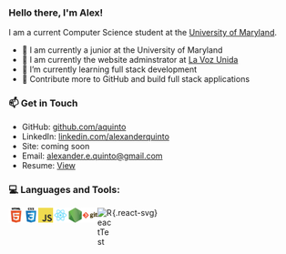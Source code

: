 ### Hello there, I'm Alex! 


I am a current Computer Science student at the [University of Maryland](https://www.cs.umd.edu). 

- :school_satchel: I am currently a junior at the University of Maryland
- :pushpin: I am currently the website adminstrator at [La Voz Unida](https://www.lavozunida.com)
- :thinking: I’m currently learning full stack development
- :goal_net: Contribute more to GitHub and build full stack applications



### :mailbox: Get in Touch 

- GitHub: [github.com/aquinto](https://www.github.com/aquinto)
- LinkedIn: [linkedin.com/alexanderquinto](https://www.linkedin.com/in/alexander-quinto)
- Site: coming soon
- Email: alexander.e.quinto@gmail.com
- Resume: [View](https://github.com/aquinto/aquinto/blob/main/assets/AlexanderQuinto-Resume.pdf)


### :computer: Languages and Tools:

<img align="left" alt="HTML5" width="26px" src="https://raw.githubusercontent.com/github/explore/80688e429a7d4ef2fca1e82350fe8e3517d3494d/topics/html/html.png" />
<img align="left" alt="CSS3" width="26px" src="https://raw.githubusercontent.com/github/explore/80688e429a7d4ef2fca1e82350fe8e3517d3494d/topics/css/css.png" />
<img align="left" alt="JavaScript" width="26px" src="https://raw.githubusercontent.com/github/explore/80688e429a7d4ef2fca1e82350fe8e3517d3494d/topics/javascript/javascript.png" />
<img align="left" alt="React" width="26px" src="https://raw.githubusercontent.com/github/explore/80688e429a7d4ef2fca1e82350fe8e3517d3494d/topics/react/react.png" />
<img align="left" alt="Node.js" width="26px" src="https://raw.githubusercontent.com/github/explore/80688e429a7d4ef2fca1e82350fe8e3517d3494d/topics/nodejs/nodejs.png" />
<img align="left" alt="Git" width="26px" src="https://raw.githubusercontent.com/github/explore/80688e429a7d4ef2fca1e82350fe8e3517d3494d/topics/git/git.png" />
<style>
.react-svg {
    filter: invert(68%) sepia(46%) saturate(550%) hue-rotate(159deg) brightness(104%) contrast(97%);
}
</style>
<img align="left" alt="ReactTest" width="26px" src="https://unpkg.com/simple-icons@v4/icons/react.svg" />{.react-svg}